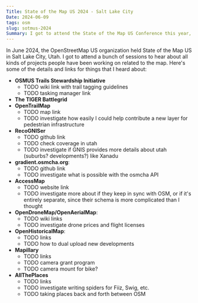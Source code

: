 ```yaml
---
Title: State of the Map US 2024 - Salt Lake City
Date: 2024-06-09
tags: osm
slug: sotmus-2024
Summary: I got to attend the State of the Map US Conference this year, and I heard about a lot of cool tools and projects
---
```


In June 2024, the OpenStreetMap US organization held State of the Map US in Salt Lake City, Utah. I got to attend a bunch of sessions to hear about all kinds of projects people have been working on related to the map. Here's some of the details and links for things that I heard about:
- **OSMUS Trails Stewardship Initiative**
    - TODO wiki link with trail tagging guidelines
    - TODO tasking manager link
- **The TIGER Battlegrid**
- **OpenTrailMap**
    - TODO map link
    - TODO investigate how easily I could help contribute a new layer for pedestrian infrastructure
- **RecoGNISer**
    - TODO github link
    - TODO check coverage in utah
    - TODO investigate if GNIS provides more details about utah (suburbs? developments?) like Xanadu
- **gradient.osmcha.org**:
    - TODO github link
    - TODO investigate what is possible with the osmcha API
- **AccessMap**
    - TODO website link
    - TODO investigate more about if they keep in sync with OSM, or if it's entirely separate, since their schema is more complicated than I thought
- **OpenDroneMap/OpenAerialMap**:
    - TODO wiki links
    - TODO investigate drone prices and flight licenses
- **OpenHistoricalMap**:
    - TODO links
    - TODO how to dual upload new developments
- **Mapillary**
    - TODO links
    - TODO camera grant program
    - TODO camera mount for bike?
- **AllThePlaces**
    - TODO links
    - TODO investigate writing spiders for Fiiz, Swig, etc.
    - TODO taking places back and forth between OSM
